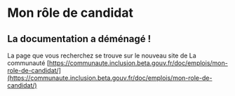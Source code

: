 # Mon rôle de candidat

## La documentation a déménagé !&#x20;

La page que vous recherchez se trouve sur le nouveau site de La communauté  [https://communaute.inclusion.beta.gouv.fr/doc/emplois/mon-role-de-candidat/](https://communaute.inclusion.beta.gouv.fr/doc/emplois/mon-role-de-candidat/)
